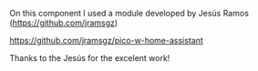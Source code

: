 On this component I used a module developed by Jesús Ramos (https://github.com/jramsgz)

https://github.com/jramsgz/pico-w-home-assistant

Thanks to the Jesús for the excelent work! 
